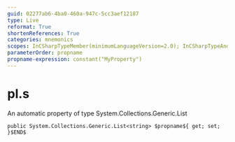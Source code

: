 ```yaml
---
guid: 02277ab6-4ba0-460a-947c-5cc3aef12187
type: Live
reformat: True
shortenReferences: True
categories: mnemonics
scopes: InCSharpTypeMember(minimumLanguageVersion=2.0); InCSharpTypeAndNamespace(minimumLanguageVersion=2.0)
parameterOrder: propname
propname-expression: constant("MyProperty")
---
```


# pl.s

An automatic property of type System.Collections.Generic.List<string>

```
public System.Collections.Generic.List<string> $propname${ get; set; }$END$
```
